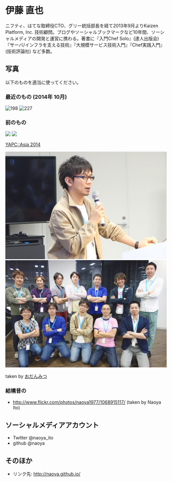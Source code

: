 伊藤 直也
=========

ニフティ、はてな取締役CTO、グリー統括部長を経て2013年9月よりKaizen Platform, Inc. 技術顧問。ブログやソーシャルブックマークなど10年間、ソーシャルメディアの開発と運営に携わる。著書に『入門Chef Solo』(達人出版会)『サーバ/インフラを支える技術』『大規模サービス技術入門』『Chef実践入門』　(技術評論社) など多数。

写真
----

以下のものを適当に使ってください。

### 最近のもの (2014年 10月)

![198](https://cloud.githubusercontent.com/assets/8991/6816522/e2bbd9ce-d2d7-11e4-93c2-a28f5d9502ea.JPG)
![227](https://cloud.githubusercontent.com/assets/8991/6816523/e59694c2-d2d7-11e4-9070-f20da5d83fa0.JPG)

### 前のもの

![](https://cloud.githubusercontent.com/assets/8991/4159406/e71790e2-34a0-11e4-842c-cb6782c5925e.jpg)
![](https://cloud.githubusercontent.com/assets/8991/4159408/eb5006a8-34a0-11e4-9294-962667f8b777.jpg)

[YAPC::Asia 2014](http://30d.jp/yapcasia/7)

![](https://raw.githubusercontent.com/naoya/myprofile/master/images/profile_01.jpg)
![](https://raw.githubusercontent.com/naoya/myprofile/master/images/profile_02.jpg)

taken by [おだんみつ](http://matome.naver.jp/odai/2139520716110081501)

### 結構昔の

- http://www.flickr.com/photos/naoya1977/1068915117/ (taken by Naoya Ito)

ソーシャルメディアアカウント
----------------------------

- Twitter @naoya_ito
- github @naoya

そのほか
--------

- リンク先: http://naoya.github.io/
